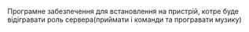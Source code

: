 Програмне забезпечення для встановлення на пристрій,  котре буде відігравати роль сервера(приймати і команди та програвати музику)